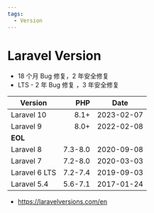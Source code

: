 ```yaml
---
tags:
  - Version
---
```


# Laravel Version

- 18 个月 Bug 修复，2 年安全修复
- LTS - 2 年 Bug 修复 ，3 年安全修复

| Version       |     PHP | Date       |
| ------------- | ------: | ---------- |
| Laravel 10    |    8.1+ | 2023-02-07 |
| Laravel 9     |    8.0+ | 2022-02-08 |
| **EOL**       |
| Laravel 8     | 7.3-8.0 | 2020-09-08 |
| Laravel 7     | 7.2-8.0 | 2020-03-03 |
| Laravel 6 LTS | 7.2-7.4 | 2019-09-03 |
| Laravel 5.4   | 5.6-7.1 | 2017-01-24 |

- https://laravelversions.com/en
